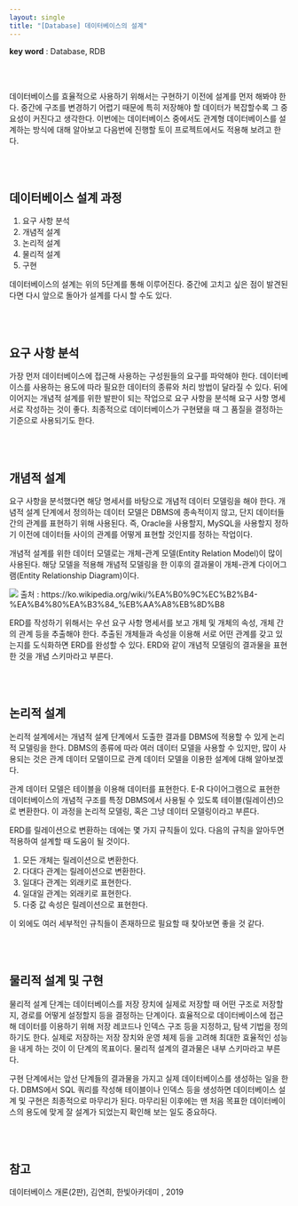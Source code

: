```yaml
---
layout: single
title: "[Database] 데이터베이스의 설계"
---
```


**key word** : Database, RDB

<br><br>

데이터베이스를 효율적으로 사용하기 위해서는 구현하기 이전에 설계를 먼저 해봐야 한다. 중간에 구조를 변경하기 어렵기 때문에 특히 저장해야 할 데이터가 복잡할수록 그 중요성이 커진다고 생각한다. 이번에는 데이터베이스 중에서도 관계형 데이터베이스를 설계하는 방식에 대해 알아보고 다음번에 진행할 토이 프로젝트에서도 적용해 보려고 한다.

<br><br>

## 데이터베이스 설계 과정

1. 요구 사항 분석
2. 개념적 설계
3. 논리적 설계
4. 물리적 설계
5. 구현

데이터베이스의 설계는 위의 5단계를 통해 이루어진다. 중간에 고치고 싶은 점이 발견된다면 다시 앞으로 돌아가 설계를 다시 할 수도 있다.

<br><br>

## 요구 사항 분석

가장 먼저 데이터베이스에 접근해 사용하는 구성원들의 요구를 파악해야 한다. 데이터베이스를 사용하는 용도에 따라 필요한 데이터의 종류와 처리 방법이 달라질 수 있다. 뒤에 이어지는 개념적 설계를 위한 발판이 되는 작업으로 요구 사항을 분석해 요구 사항 명세서로 작성하는 것이 좋다. 최종적으로 데이터베이스가 구현됐을 때 그 품질을 결정하는 기준으로 사용되기도 한다.

<br><br>

## 개념적 설계

요구 사항을 분석했다면 해당 명세서를 바탕으로 개념적 데이터 모델링을 해야 한다. 개념적 설계 단계에서 정의하는 데이터 모델은 DBMS에 종속적이지 않고, 단지 데이터들 간의 관계를 표현하기 위해 사용된다. 즉, Oracle을 사용할지, MySQL을 사용할지 정하기 이전에 데이터들 사이의 관계를 어떻게 표현할 것인지를 정하는 작업이다.

개념적 설계를 위한 데이터 모델로는 개체-관계 모델(Entity Relation Model)이 많이 사용된다. 해당 모델을 적용해 개념적 모델링을 한 이후의 결과물이 개체-관계 다이어그램(Entity Relationship Diagram)이다.

<img src="https://upload.wikimedia.org/wikipedia/commons/thumb/7/72/ER_Diagram_MMORPG.png/1024px-ER_Diagram_MMORPG.png">
출처 : https://ko.wikipedia.org/wiki/%EA%B0%9C%EC%B2%B4-%EA%B4%80%EA%B3%84_%EB%AA%A8%EB%8D%B8

<br>

ERD를 작성하기 위해서는 우선 요구 사항 명세서를 보고 개체 및 개체의 속성, 개체 간의 관계 등을 추출해야 한다. 추출된 개체들과 속성을 이용해 서로 어떤 관계를 갖고 있는지를 도식화하면 ERD를 완성할 수 있다. ERD와 같이 개념적 모델링의 결과물을 표현한 것을 개념 스키마라고 부른다.

<br><br>

## 논리적 설계

논리적 설계에서는 개념적 설계 단계에서 도출한 결과를 DBMS에 적용할 수 있게 논리적 모델링을 한다. DBMS의 종류에 따라 여러 데이터 모델을 사용할 수 있지만, 많이 사용되는 것은 관계 데이터 모델이므로 관계 데이터 모델을 이용한 설계에 대해 알아보겠다.

관계 데이터 모델은 테이블을 이용해 데이터를 표현한다. E-R 다이어그램으로 표현한 데이터베이스의 개념적 구조를 특정 DBMS에서 사용될 수 있도록 테이블(릴레이션)으로 변환한다. 이 과정을 논리적 모델링, 혹은 그냥 데이터 모델링이라고 부른다.

ERD를 릴레이션으로 변환하는 데에는 몇 가지 규칙들이 있다. 다음의 규칙을 알아두면 적용하여 설계할 때 도움이 될 것이다.

1. 모든 개체는 릴레이션으로 변환한다.
2. 다대다 관계는 릴레이션으로 변환한다.
3. 일대다 관계는 외래키로 표현한다.
4. 일대일 관계는 외래키로 표현한다.
5. 다중 값 속성은 릴레이션으로 표현한다.

이 외에도 여러 세부적인 규칙들이 존재하므로 필요할 때 찾아보면 좋을 것 같다.

<br><br>

## 물리적 설계 및 구현

물리적 설계 단계는 데이터베이스를 저장 장치에 실제로 저장할 때 어떤 구조로 저장할지, 경로를 어떻게 설정할지 등을 결정하는 단계이다. 효율적으로 데이터베이스에 접근해 데이터를 이용하기 위해 저장 레코드나 인덱스 구조 등을 지정하고, 탐색 기법을 정의하기도 한다. 실제로 저장하는 저장 장치와 운영 체제 등을 고려해 최대한 효율적인 성능을 내게 하는 것이 이 단계의 목표이다. 물리적 설계의 결과물은 내부 스키마라고 부른다.

구현 단계에서는 앞선 단계들의 결과물을 가지고 실제 데이터베이스를 생성하는 일을 한다. DBMS에서 SQL 쿼리를 작성해 테이블이나 인덱스 등을 생성하면 데이터베이스 설계 및 구현은 최종적으로 마무리가 된다. 마무리된 이후에는 맨 처음 목표한 데이터베이스의 용도에 맞게 잘 설계가 되었는지 확인해 보는 일도 중요하다.

<br><br>

## 참고

데이터베이스 개론(2판), 김연희, 한빛아카데미 , 2019
